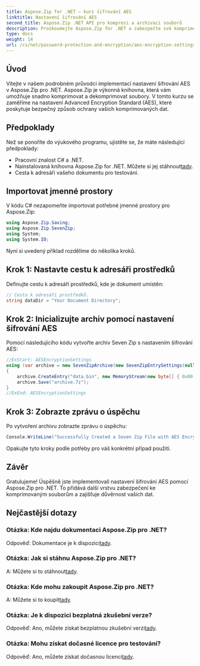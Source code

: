 ```yaml
---
title: Aspose.Zip for .NET – kurz šifrování AES
linktitle: Nastavení šifrování AES
second_title: Aspose.Zip .NET API pro kompresi a archivaci souborů
description: Prozkoumejte Aspose.Zip for .NET a zabezpečte své komprimované soubory pomocí šifrování AES. Stáhněte si nyní pro účinnou ochranu dat.
type: docs
weight: 14
url: /cs/net/password-protection-and-encryption/aes-encryption-settings/
---
```


## Úvod

Vítejte v našem podrobném průvodci implementací nastavení šifrování AES v Aspose.Zip pro .NET. Aspose.Zip je výkonná knihovna, která vám umožňuje snadno komprimovat a dekomprimovat soubory. V tomto kurzu se zaměříme na nastavení Advanced Encryption Standard (AES), které poskytuje bezpečný způsob ochrany vašich komprimovaných dat.

## Předpoklady

Než se ponoříte do výukového programu, ujistěte se, že máte následující předpoklady:

- Pracovní znalost C# a .NET.
-  Nainstalovaná knihovna Aspose.Zip for .NET. Můžete si jej stáhnout[tady](https://releases.aspose.com/zip/net/).
- Cesta k adresáři vašeho dokumentu pro testování.

## Importovat jmenné prostory

V kódu C# nezapomeňte importovat potřebné jmenné prostory pro Aspose.Zip:

```csharp
using Aspose.Zip.Saving;
using Aspose.Zip.SevenZip;
using System;
using System.IO;
```

Nyní si uvedený příklad rozdělíme do několika kroků.

## Krok 1: Nastavte cestu k adresáři prostředků

Definujte cestu k adresáři prostředků, kde je dokument umístěn:

```csharp
// Cesta k adresáři prostředků.
string dataDir = "Your Document Directory";
```

## Krok 2: Inicializujte archiv pomocí nastavení šifrování AES

Pomocí následujícího kódu vytvořte archiv Seven Zip s nastavením šifrování AES:

```csharp
//ExStart: AESEncryptionSettings
using (var archive = new SevenZipArchive(new SevenZipEntrySettings(null, new SevenZipAESEncryptionSettings("p@s$"))))
{
    archive.CreateEntry("data.bin", new MemoryStream(new byte[] { 0x00, 0xFF }));
    archive.Save("archive.7z");
}
//ExEnd: AESEncryptionSettings
```

## Krok 3: Zobrazte zprávu o úspěchu

Po vytvoření archivu zobrazte zprávu o úspěchu:

```csharp
Console.WriteLine("Successfully Created a Seven Zip File with AES Encryption Settings");
```

Opakujte tyto kroky podle potřeby pro váš konkrétní případ použití.

## Závěr

Gratulujeme! Úspěšně jste implementovali nastavení šifrování AES pomocí Aspose.Zip pro .NET. To přidává další vrstvu zabezpečení ke komprimovaným souborům a zajišťuje důvěrnost vašich dat.

## Nejčastější dotazy

### Otázka: Kde najdu dokumentaci Aspose.Zip pro .NET?
 Odpověď: Dokumentace je k dispozici[tady](https://reference.aspose.com/zip/net/).

### Otázka: Jak si stáhnu Aspose.Zip pro .NET?
 A: Můžete si to stáhnout[tady](https://releases.aspose.com/zip/net/).

### Otázka: Kde mohu zakoupit Aspose.Zip pro .NET?
 A: Můžete si to koupit[tady](https://purchase.aspose.com/buy).

### Otázka: Je k dispozici bezplatná zkušební verze?
 Odpověď: Ano, můžete získat bezplatnou zkušební verzi[tady](https://releases.aspose.com/).

### Otázka: Mohu získat dočasné licence pro testování?
 Odpověď: Ano, můžete získat dočasnou licenci[tady](https://purchase.aspose.com/temporary-license/).

